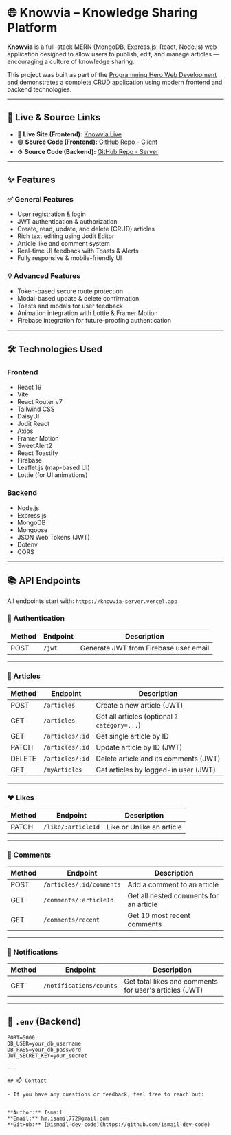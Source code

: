 
# 🌐 Knowvia – Knowledge Sharing Platform

**Knowvia** is a full-stack MERN (MongoDB, Express.js, React, Node.js) web application designed to allow users to publish, edit, and manage articles — encouraging a culture of knowledge sharing.

This project was built as part of the [Programming Hero Web Development](https://github.com/ProgrammingHero1) and demonstrates a complete CRUD application using modern frontend and backend technologies.

---

## 🔗 Live & Source Links

- 🔴 **Live Site (Frontend):** [Knowvia Live](https://knowvia-bd.web.app)
- 🟢 **Source Code (Frontend):** [GitHub Repo - Client](https://github.com/Programming-Hero-Web-Course4/b11a11-client-side-ismail-dev-code)
- ⚙️ **Source Code (Backend):** [GitHub Repo - Server](https://github.com/Programming-Hero-Web-Course4/b11a11-server-side-ismail-dev-code)

---

## ✨ Features

### ✅ General Features

- User registration & login
- JWT authentication & authorization
- Create, read, update, and delete (CRUD) articles
- Rich text editing using Jodit Editor
- Article like and comment system
- Real-time UI feedback with Toasts & Alerts
- Fully responsive & mobile-friendly UI

### 💡 Advanced Features

- Token-based secure route protection
- Modal-based update & delete confirmation
- Toasts and modals for user feedback
- Animation integration with Lottie & Framer Motion
- Firebase integration for future-proofing authentication

---

## 🛠️ Technologies Used

### Frontend
- React 19
- Vite
- React Router v7
- Tailwind CSS
- DaisyUI
- Jodit React
- Axios
- Framer Motion
- SweetAlert2
- React Toastify
- Firebase
- Leaflet.js (map-based UI)
- Lottie (for UI animations)

### Backend
- Node.js
- Express.js
- MongoDB
- Mongoose
- JSON Web Tokens (JWT)
- Dotenv
- CORS

---

## 📚 API Endpoints

All endpoints start with: `https://knowvia-server.vercel.app`

### 🔐 Authentication
| Method | Endpoint      | Description                          |
|--------|---------------|--------------------------------------|
| POST   | `/jwt`        | Generate JWT from Firebase user email |

---

### 📄 Articles
| Method | Endpoint              | Description                       |
|--------|-----------------------|-----------------------------------|
| POST   | `/articles`           | Create a new article (JWT)        |
| GET    | `/articles`           | Get all articles (optional `?category=...`) |
| GET    | `/articles/:id`       | Get single article by ID          |
| PATCH  | `/articles/:id`       | Update article by ID (JWT)        |
| DELETE | `/articles/:id`       | Delete article and its comments (JWT) |
| GET    | `/myArticles`         | Get articles by logged-in user (JWT) |

---

### ❤️ Likes
| Method | Endpoint                | Description                            |
|--------|-------------------------|----------------------------------------|
| PATCH  | `/like/:articleId`      | Like or Unlike an article              |

---

### 💬 Comments
| Method | Endpoint                           | Description                                      |
|--------|------------------------------------|--------------------------------------------------|
| POST   | `/articles/:id/comments`           | Add a comment to an article                     |
| GET    | `/comments/:articleId`             | Get all nested comments for an article          |
| GET    | `/comments/recent`                 | Get 10 most recent comments                     |

---

### 🔔 Notifications
| Method | Endpoint                  | Description                             |
|--------|---------------------------|-----------------------------------------|
| GET    | `/notifications/counts`   | Get total likes and comments for user's articles (JWT) |

---

## 🧪  `.env` (Backend)

```env
PORT=5000
DB_USER=your_db_username
DB_PASS=your_db_password
JWT_SECRET_KEY=your_secret

--- 

## 📫 Contact

- If you have any questions or feedback, feel free to reach out:


**Author:** Ismail  
**Email:** hm.isamil772@gmail.com  
**GitHub:** [@ismail-dev-code](https://github.com/ismail-dev-code)






